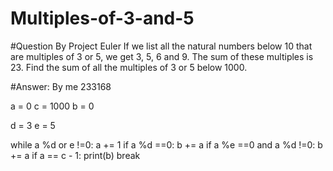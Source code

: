 # Multiples-of-3-and-5 
#Question By Project Euler
If we list all the natural numbers below 10 that are multiples of 3 or 5, we get 3, 5, 6 and 9. The sum of these multiples is 23.
Find the sum of all the multiples of 3 or 5 below 1000.

#Answer: By me 233168


a = 0
c = 1000
b = 0 

d = 3 
e = 5 

while a %d or e !=0:
    a += 1 
    if a %d ==0:
        b += a 
    if a %e ==0 and a %d !=0: 
        b += a 
    if a == c - 1:
        print(b) 
        break

